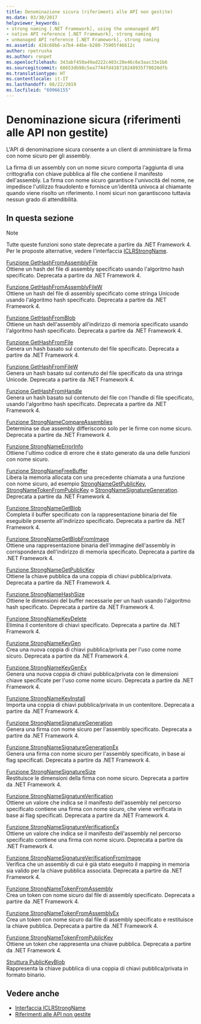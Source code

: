 ```yaml
---
title: Denominazione sicura (riferimenti alle API non gestite)
ms.date: 03/30/2017
helpviewer_keywords:
- strong naming [.NET Framework], using the unmanaged API
- native API reference [.NET Framework], strong naming
- unmanaged API reference [.NET Framework], strong naming
ms.assetid: 428c68b6-a7b4-44be-b280-75905f46612c
author: rpetrusha
ms.author: ronpet
ms.openlocfilehash: 343abf450a49ad222c403c28e46c6e3aac33e1b6
ms.sourcegitcommit: 68653db98c5ea7744fd438710248935f70020dfb
ms.translationtype: HT
ms.contentlocale: it-IT
ms.lasthandoff: 08/22/2019
ms.locfileid: "69966155"
---
```

# <a name="strong-naming-unmanaged-api-reference"></a>Denominazione sicura (riferimenti alle API non gestite)
L'API di denominazione sicura consente a un client di amministrare la firma con nome sicuro per gli assembly.  
  
 La firma di un assembly con un nome sicuro comporta l'aggiunta di una crittografia con chiave pubblica al file che contiene il manifesto dell'assembly. La firma con nome sicuro garantisce l'univocità del nome, ne impedisce l'utilizzo fraudolento e fornisce un'identità univoca al chiamante quando viene risolto un riferimento. I nomi sicuri non garantiscono tuttavia nessun grado di attendibilità.  
  
## <a name="in-this-section"></a>In questa sezione  
  
> [!NOTE]
> Tutte queste funzioni sono state deprecate a partire da .NET Framework 4. Per le proposte alternative, vedere l'interfaccia [ICLRStrongName](../../../../docs/framework/unmanaged-api/hosting/iclrstrongname-interface.md).  
  
 [Funzione GetHashFromAssemblyFile](../../../../docs/framework/unmanaged-api/strong-naming/gethashfromassemblyfile-function.md)  
 Ottiene un hash del file di assembly specificato usando l'algoritmo hash specificato. Deprecata a partire da .NET Framework 4.  
  
 [Funzione GetHashFromAssemblyFileW](../../../../docs/framework/unmanaged-api/strong-naming/gethashfromassemblyfilew-function.md)  
 Ottiene un hash del file di assembly specificato come stringa Unicode usando l'algoritmo hash specificato. Deprecata a partire da .NET Framework 4.  
  
 [Funzione GetHashFromBlob](../../../../docs/framework/unmanaged-api/strong-naming/gethashfromblob-function.md)  
 Ottiene un hash dell'assembly all'indirizzo di memoria specificato usando l'algoritmo hash specificato. Deprecata a partire da .NET Framework 4.  
  
 [Funzione GetHashFromFile](../../../../docs/framework/unmanaged-api/strong-naming/gethashfromfile-function.md)  
 Genera un hash basato sul contenuto del file specificato.  Deprecata a partire da .NET Framework 4.  
  
 [Funzione GetHashFromFileW](../../../../docs/framework/unmanaged-api/strong-naming/gethashfromfilew-function.md)  
 Genera un hash basato sul contenuto del file specificato da una stringa Unicode. Deprecata a partire da .NET Framework 4.  
  
 [Funzione GetHashFromHandle](../../../../docs/framework/unmanaged-api/strong-naming/gethashfromhandle-function.md)  
 Genera un hash basato sul contenuto del file con l'handle di file specificato, usando l'algoritmo hash specificato.  Deprecata a partire da .NET Framework 4.  
  
 [Funzione StrongNameCompareAssemblies](../../../../docs/framework/unmanaged-api/strong-naming/strongnamecompareassemblies-function.md)  
 Determina se due assembly differiscono solo per le firme con nome sicuro. Deprecata a partire da .NET Framework 4.  
  
 [Funzione StrongNameErrorInfo](../../../../docs/framework/unmanaged-api/strong-naming/strongnameerrorinfo-function.md)  
 Ottiene l'ultimo codice di errore che è stato generato da una delle funzioni con nome sicuro.  
  
 [Funzione StrongNameFreeBuffer](../../../../docs/framework/unmanaged-api/strong-naming/strongnamefreebuffer-function.md)  
 Libera la memoria allocata con una precedente chiamata a una funzione con nome sicuro, ad esempio [StrongNameGetPublicKey](../../../../docs/framework/unmanaged-api/strong-naming/strongnamegetpublickey-function.md), [StrongNameTokenFromPublicKey](../../../../docs/framework/unmanaged-api/strong-naming/strongnametokenfrompublickey-function.md) o [StrongNameSignatureGeneration](../../../../docs/framework/unmanaged-api/strong-naming/strongnamesignaturegeneration-function.md).   Deprecata a partire da .NET Framework 4.  
  
 [Funzione StrongNameGetBlob](../../../../docs/framework/unmanaged-api/strong-naming/strongnamegetblob-function.md)  
 Completa il buffer specificato con la rappresentazione binaria del file eseguibile presente all'indirizzo specificato. Deprecata a partire da .NET Framework 4.  
  
 [Funzione StrongNameGetBlobFromImage](../../../../docs/framework/unmanaged-api/strong-naming/strongnamegetblobfromimage-function.md)  
 Ottiene una rappresentazione binaria dell'immagine dell'assembly in corrispondenza dell'indirizzo di memoria specificato. Deprecata a partire da .NET Framework 4.  
  
 [Funzione StrongNameGetPublicKey](../../../../docs/framework/unmanaged-api/strong-naming/strongnamegetpublickey-function.md)  
 Ottiene la chiave pubblica da una coppia di chiavi pubblica/privata. Deprecata a partire da .NET Framework 4.  
  
 [Funzione StrongNameHashSize](../../../../docs/framework/unmanaged-api/strong-naming/strongnamehashsize-function.md)  
 Ottiene le dimensioni del buffer necessarie per un hash usando l'algoritmo hash specificato.  Deprecata a partire da .NET Framework 4.  
  
 [Funzione StrongNameKeyDelete](../../../../docs/framework/unmanaged-api/strong-naming/strongnamekeydelete-function.md)  
 Elimina il contenitore di chiavi specificato. Deprecata a partire da .NET Framework 4.  
  
 [Funzione StrongNameKeyGen](../../../../docs/framework/unmanaged-api/strong-naming/strongnamekeygen-function.md)  
 Crea una nuova coppia di chiavi pubblica/privata per l'uso come nome sicuro.  Deprecata a partire da .NET Framework 4.  
  
 [Funzione StrongNameKeyGenEx](../../../../docs/framework/unmanaged-api/strong-naming/strongnamekeygenex-function.md)  
 Genera una nuova coppia di chiavi pubblica/privata con le dimensioni chiave specificate per l'uso come nome sicuro. Deprecata a partire da .NET Framework 4.  
  
 [Funzione StrongNameKeyInstall](../../../../docs/framework/unmanaged-api/strong-naming/strongnamekeyinstall-function.md)  
 Importa una coppia di chiavi pubblica/privata in un contenitore.  Deprecata a partire da .NET Framework 4.  
  
 [Funzione StrongNameSignatureGeneration](../../../../docs/framework/unmanaged-api/strong-naming/strongnamesignaturegeneration-function.md)  
 Genera una firma con nome sicuro per l'assembly specificato.   Deprecata a partire da .NET Framework 4.  
  
 [Funzione StrongNameSignatureGenerationEx](../../../../docs/framework/unmanaged-api/strong-naming/strongnamesignaturegenerationex-function.md)  
 Genera una firma con nome sicuro per l'assembly specificato, in base ai flag specificati.    Deprecata a partire da .NET Framework 4.  
  
 [Funzione StrongNameSignatureSize](../../../../docs/framework/unmanaged-api/strong-naming/strongnamesignaturesize-function.md)  
 Restituisce le dimensioni della firma con nome sicuro. Deprecata a partire da .NET Framework 4.  
  
 [Funzione StrongNameSignatureVerification](../../../../docs/framework/unmanaged-api/strong-naming/strongnamesignatureverification-function.md)  
 Ottiene un valore che indica se il manifesto dell'assembly nel percorso specificato contiene una firma con nome sicuro, che viene verificata in base ai flag specificati. Deprecata a partire da .NET Framework 4.  
  
 [Funzione StrongNameSignatureVerificationEx](../../../../docs/framework/unmanaged-api/strong-naming/strongnamesignatureverificationex-function.md)  
 Ottiene un valore che indica se il manifesto dell'assembly nel percorso specificato contiene una firma con nome sicuro.  Deprecata a partire da .NET Framework 4.  
  
 [Funzione StrongNameSignatureVerificationFromImage](../../../../docs/framework/unmanaged-api/strong-naming/strongnamesignatureverificationfromimage-function.md)  
 Verifica che un assembly di cui è già stato eseguito il mapping in memoria sia valido per la chiave pubblica associata. Deprecata a partire da .NET Framework 4.  
  
 [Funzione StrongNameTokenFromAssembly](../../../../docs/framework/unmanaged-api/strong-naming/strongnametokenfromassembly-function.md)  
 Crea un token con nome sicuro dal file di assembly specificato.  Deprecata a partire da .NET Framework 4.  
  
 [Funzione StrongNameTokenFromAssemblyEx](../../../../docs/framework/unmanaged-api/strong-naming/strongnametokenfromassemblyex-function.md)  
 Crea un token con nome sicuro dal file di assembly specificato e restituisce la chiave pubblica. Deprecata a partire da .NET Framework 4.  
  
 [Funzione StrongNameTokenFromPublicKey](../../../../docs/framework/unmanaged-api/strong-naming/strongnametokenfrompublickey-function.md)  
 Ottiene un token che rappresenta una chiave pubblica. Deprecata a partire da .NET Framework 4.  
  
 [Struttura PublicKeyBlob](../../../../docs/framework/unmanaged-api/strong-naming/publickeyblob-structure.md)  
 Rappresenta la chiave pubblica di una coppia di chiavi pubblica/privata in formato binario.  
  
## <a name="see-also"></a>Vedere anche

- [Interfaccia ICLRStrongName](../../../../docs/framework/unmanaged-api/hosting/iclrstrongname-interface.md)
- [Riferimenti alle API non gestite](../../../../docs/framework/unmanaged-api/index.md)
